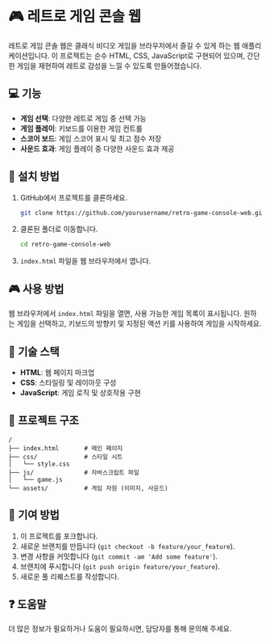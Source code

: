 # :video_game: 레트로 게임 콘솔 웹

레트로 게임 콘솔 웹은 클래식 비디오 게임을 브라우저에서 즐길 수 있게 하는 웹 애플리케이션입니다. 이 프로젝트는 순수 HTML, CSS, JavaScript로 구현되어 있으며, 간단한 게임을 재현하여 레트로 감성을 느낄 수 있도록 만들어졌습니다.

## :computer: 기능

- **게임 선택**: 다양한 레트로 게임 중 선택 가능
- **게임 플레이**: 키보드를 이용한 게임 컨트롤
- **스코어 보드**: 게임 스코어 표시 및 최고 점수 저장
- **사운드 효과**: 게임 플레이 중 다양한 사운드 효과 제공

## :wrench: 설치 방법

1. GitHub에서 프로젝트를 클론하세요.
   ```bash
   git clone https://github.com/yourusername/retro-game-console-web.git
   ```
2. 클론된 폴더로 이동합니다.
   ```bash
   cd retro-game-console-web
   ```
3. `index.html` 파일을 웹 브라우저에서 엽니다.

## :video_game: 사용 방법

웹 브라우저에서 `index.html` 파일을 열면, 사용 가능한 게임 목록이 표시됩니다. 원하는 게임을 선택하고, 키보드의 방향키 및 지정된 액션 키를 사용하여 게임을 시작하세요.

## :memo: 기술 스택

- **HTML**: 웹 페이지 마크업
- **CSS**: 스타일링 및 레이아웃 구성
- **JavaScript**: 게임 로직 및 상호작용 구현

## :file_folder: 프로젝트 구조

```
/
├── index.html       # 메인 페이지
├── css/             # 스타일 시트
│   └── style.css
├── js/              # 자바스크립트 파일
│   └── game.js
└── assets/          # 게임 자원 (이미지, 사운드)
```

## :raising_hand: 기여 방법

1. 이 프로젝트를 포크합니다.
2. 새로운 브랜치를 만듭니다 (`git checkout -b feature/your_feature`).
3. 변경 사항을 커밋합니다 (`git commit -am 'Add some feature'`).
4. 브랜치에 푸시합니다 (`git push origin feature/your_feature`).
5. 새로운 풀 리퀘스트를 작성합니다.

## :question: 도움말

더 많은 정보가 필요하거나 도움이 필요하시면, 담당자를 통해 문의해 주세요.

